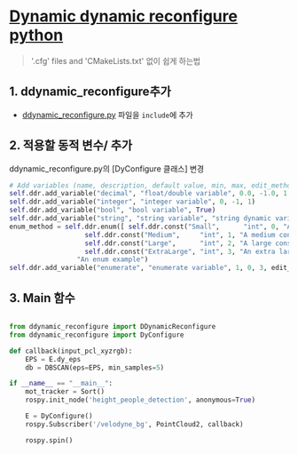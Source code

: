 # [Dynamic dynamic reconfigure python](https://github.com/pal-robotics/ddynamic_reconfigure_python)

> '.cfg' files and 'CMakeLists.txt' 없이 쉽게 하는법 

## 1.  ddynamic_reconfigure추가 

- [ddynamic_reconfigure.py](https://gist.githubusercontent.com/adioshun/07d78f1400cc80b66950494263883482/raw/f9b12ab220b10f8c069f8775da892b190d1f7a5c/ddynamic_reconfigure.py) 파일을 `include`에 추가 


## 2. 적용할 동적 변수/ 추가 

ddynamic_reconfigure.py의 [DyConfigure 클래스] 변경 

```python 
# Add variables (name, description, default value, min, max, edit_method)
self.ddr.add_variable("decimal", "float/double variable", 0.0, -1.0, 1.0)
self.ddr.add_variable("integer", "integer variable", 0, -1, 1)
self.ddr.add_variable("bool", "bool variable", True)
self.ddr.add_variable("string", "string variable", "string dynamic variable")
enum_method = self.ddr.enum([ self.ddr.const("Small",      "int", 0, "A small constant"),
                   self.ddr.const("Medium",     "int", 1, "A medium constant"),
                   self.ddr.const("Large",      "int", 2, "A large constant"),
                   self.ddr.const("ExtraLarge", "int", 3, "An extra large constant")],
                 "An enum example")
self.ddr.add_variable("enumerate", "enumerate variable", 1, 0, 3, edit_method=enum_method)

```
## 3. Main 함수 

```python

from ddynamic_reconfigure import DDynamicReconfigure 
from ddynamic_reconfigure import DyConfigure

def callback(input_pcl_xyzrgb):    
    EPS = E.dy_eps
    db = DBSCAN(eps=EPS, min_samples=5)

if __name__ == "__main__":
    mot_tracker = Sort()
    rospy.init_node('height_people_detection', anonymous=True)

    E = DyConfigure()
    rospy.Subscriber('/velodyne_bg', PointCloud2, callback)

    rospy.spin()

```




